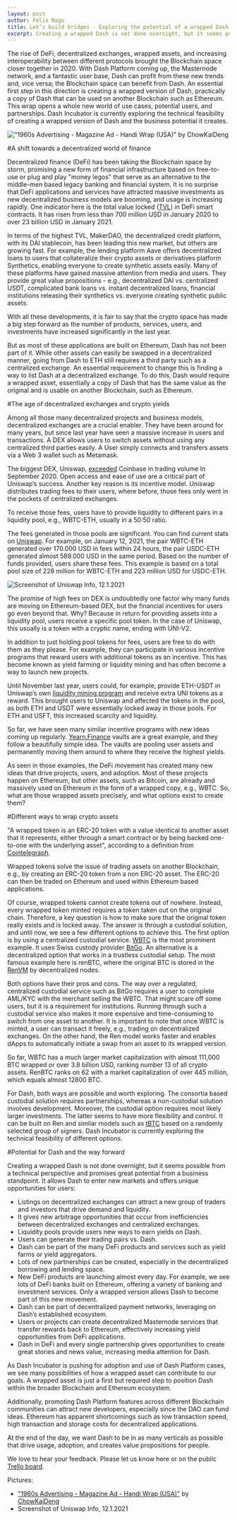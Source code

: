 ```yaml
---
layout: post
author: Felix Mago
title: Let’s build bridges - Exploring the potential of a wrapped Dash
excerpt: Creating a wrapped Dash is not done overnight, but it seems possible from a technical perspective and promises great potential from a business standpoint. It allows Dash to enter new markets and offers unique opportunities for user.
---
```

The rise of DeFi, decentralized exchanges, wrapped assets, and increasing interoperability between different protocols brought the Blockchain space closer together in 2020. With Dash Platform coming up, the Masternode network, and a fantastic user base, Dash can profit from these new trends and, vice versa; the Blockchain space can benefit from Dash. An essential first step in this direction is creating a wrapped version of Dash, practically a copy of Dash that can be used on another Blockchain such as Ethereum. This wrap opens a whole new world of use cases, potential users, and partnerships. Dash Incubator is currently exploring the technical feasibility of creating a wrapped version of Dash and the business potential it creates.

!["1960s Advertising - Magazine Ad - Handi Wrap (USA)" by ChowKaiDeng](/assets/image/1960s_Advertising_Magazine_Ad_Handi_Wrap_USA.jpg)

#A shift towards a decentralized world of finance

Decentralized finance (DeFi) has been taking the Blockchain space by storm, promising a new form of financial infrastructure based on free-to-use or plug and play "money legos" that serve as an alternative to the middle-men based legacy banking and financial system.
It is no surprise that DeFi applications and services have attracted massive investments as new decentralized business models are booming, and usage is increasing rapidly. One indicator here is the total value locked ([TVL](https://defipulse.com/)) in DeFi smart contracts. It has risen from less than 700 million USD in January 2020 to over 23 billion USD in January 2021.

In terms of the highest TVL, MakerDAO, the decentralized credit platform, with its DAI stablecoin, has been leading this new market, but others are growing fast. For example, the lending platform Aave offers decentralized loans to users that collateralize their crypto assets or derivatives platform Synthetics, enabling everyone to create synthetic assets easily. Many of these platforms have gained massive attention from media and users. They provide great value propositions - e.g., decentralized DAI vs. centralized USDT, complicated bank loans vs. instant decentralized loans, financial institutions releasing their synthetics vs. everyone creating synthetic public assets.

With all these developments, it is fair to say that the crypto space has made a big step forward as the number of products, services, users, and investments have increased significantly in the last year.

But as most of these applications are built on Ethereum, Dash has not been part of it. While other assets can easily be swapped in a decentralized manner, going from Dash to ETH still requires a third party such as a centralized exchange. An essential requirement to change this is finding a way to list Dash at a decentralized exchange. To do this, Dash would require a wrapped asset, essentially a copy of Dash that has the same value as the original and is usable on another Blockchain, such as Ethereum.

#The age of decentralized exchanges and crypto yields

Among all those many decentralized projects and business models, decentralized exchanges are a crucial enabler. They have been around for many years, but since last year have seen a massive increase in users and transactions. A DEX allows users to switch assets without using any centralized third parties easily. A User simply connects and transfers assets via a Web 3 wallet such as Metamask.

The biggest DEX, Uniswap, [exceeded](https://www.theblockcrypto.com/linked/79775/uniswap-coinbase-monthly-volume-september) Coinbase in trading volume In September 2020. Open access and ease of use are a critical part of Uniswap’s success. Another key reason is its incentive model. Uniswap distributes trading fees to their users, where before, those fees only went in the pockets of centralized exchanges.

To receive those fees, users have to provide liquidity to different pairs in a liquidity pool, e.g., WBTC-ETH, usually in a 50:50 ratio.

The fees generated in those pools are significant. You can find current stats on [Uniswap](https://info.uniswap.org/pairs). For example, on January 12, 2021, the pair WBTC-ETH generated over 170.000 USD in fees within 24 hours, the pair USDC-ETH generated almost 589.000 USD in the same period. Based on the number of funds provided, users share these fees. This example is based on a total pool size of 228 million for WBTC-ETH and 223 million USD for USDC-ETH.

![Screenshot of Uniswap Info, 12.1.2021](/assets/image/Uniswap_fees_Jan_12_2021.jpg)

The promise of high fees on DEX is undoubtedly one factor why many funds are moving on Ethereum-based DEX, but the financial incentives for users go even beyond that. Why? Because in return for providing assets into a liquidity pool, users receive a specific pool token. In the case of Uniswap, this usually is a token with a cryptic name, ending with UNI-V2.

In addition to just holding pool tokens for fees, users are free to do with them as they please. For example, they can participate in various incentive programs that reward users with additional tokens as an incentive. This has become known as yield farming or liquidity mining and has often become a way to launch new projects.

Until November last year, users could, for example, provide ETH-USDT in Uniswap’s own [liquidity mining program](https://www.theblockcrypto.com/linked/84762/dex-uniswap-liquidity-mining-over) and receive extra UNI tokens as a reward. This brought users to Uniswap and affected the tokens in the pool, as both ETH and USDT were essentially locked away in those pools. For ETH and USFT, this increased scarcity and liquidity.

So far, we have seen many similar incentive programs with new ideas coming up regularly. [Yearn.Finance](https://yearn.finance/) vaults are a great example, and they follow a beautifully simple idea. The vaults are pooling user assets and permanently moving them around to where they receive the highest yields.

As seen in those examples, the DeFi movement has created many new ideas that drive projects, users, and adoption. Most of these projects happen on Ethereum, but other assets, such as Bitcoin, are already and massively used on Ethereum in the form of a wrapped copy, e.g., WBTC. So, what are those wrapped assets precisely, and what options exist to create them?

#Different ways to wrap crypto assets

"A wrapped token is an ERC-20 token with a value identical to another asset that it represents, either through a smart contract or by being backed one-to-one with the underlying asset", according to a definition from [Cointelegraph](https://coinmarketcap.com/alexandria/article/what-is-wrapped-bitcoin).

Wrapped tokens solve the issue of trading assets on another Blockchain, e.g., by creating an ERC-20 token from a non ERC-20 asset. The ERC-20 can then be traded on Ethereum and used within Ethereum based applications.

Of course, wrapped tokens cannot create tokens out of nowhere. Instead, every wrapped token minted requires a token taken out on the original chain. Therefore, a key question is how to make sure that the original token really exists and is locked away. The answer is through a custodial solution, and until now, we see a few different options to achieve this.
The first option is by using a centralized custodial service. [WBTC](https://wbtc.network/) is the most prominent example. It uses Swiss custody provider [BitGo](https://www.bitgo.com/). An alternative is a decentralized option that works in a trustless custodial setup. The most famous example here is renBTC, where the original BTC is stored in the [RenVM](https://medium.com/renproject/how-renvm-actually-works-c2f76a2630c4) by decentralized nodes.

Both options have their pros and cons. The way over a regulated, centralized custodial service such as BitGo requires a user to complete AML/KYC with the merchant selling the WBTC. That might scare off some users, but it is a requirement for institutions. Running through such a custodial service also makes it more expensive and time-consuming to switch from one asset to another. It is important to note that once WBTC is minted, a user can transact it freely, e.g., trading on decentralized exchanges. On the other hand, the Ren model works faster and enables dApps to automatically initiate a swap from an asset to its wrapped version.

So far, WBTC has a much larger market capitalization with almost 111,000 BTC wrapped or over 3.8 billion USD, ranking number 13 of all crypto assets. RenBTC ranks on 62 with a market capitalization of over 445 million, which equals almost 12800 BTC.

For Dash, both ways are possible and worth exploring. The consortia based custodial solution requires partnerships, whereas a non-custodial solution involves development.
Moreover, the custodial option requires most likely larger investments. The latter seems to have more flexibility and control. It can be built on Ren and similar models such as [tBTC](https://defipulse.com/blog/what-is-tbtc/) based on a randomly selected group of signers. Dash Incubator is currently exploring the technical feasibility of different options.

#Potential for Dash and the way forward

Creating a wrapped Dash is not done overnight, but it seems possible from a technical perspective and promises great potential from a business standpoint. It allows Dash to enter new markets and offers unique opportunities for users:

- Listings on decentralized exchanges can attract a new group of traders and investors that drive demand and liquidity.
- It gives new arbitrage opportunities that occur from inefficiencies between decentralized exchanges and centralized exchanges.
- Liquidity pools provide users new ways to earn yields on Dash.
- Users can generate their trading pairs vs. Dash.
- Dash can be part of the many DeFi products and services such as yield farms or yield aggregators.
- Lots of new partnerships can be created, especially in the decentralized borrowing and lending space.
- New DeFi products are launching almost every day. For example, we see lots of DeFi banks built on Ethereum, offering a variety of banking and investment services. Only a wrapped version allows Dash to become part of this new movement.
- Dash can be part of decentralized payment networks, leveraging on Dash’s established ecosystem.
- Users or projects can create decentralized Masternode services that transfer rewards back to Ethereum, effectively increasing yield opportunities from DeFi applications.
- Dash in DeFi and every single partnership gives opportunities to create great stories and news value, increasing media attention for Dash.

As Dash Incubator is pushing for adoption and use of Dash Platform cases, we see many possibilities of how a wrapped asset can contribute to our goals. A wrapped asset is just a first but required step to position Dash within the broader Blockchain and Ethereum ecosystem.

Additionally, promoting Dash Platform features across different Blockchain communities can attract new developers, especially since the DAO can fund ideas. Ethereum has apparent shortcomings such as low transaction speed, high transaction and storage costs for decentralized applications.

At the end of the day, we want Dash to be in as many verticals as possible that drive usage, adoption, and creates value propositions for people.

We love to hear your feedback. Please let us know here or on the public [Trello board](https://trello.com/c/rSjuWCp3).

Pictures:
- ["1960s Advertising - Magazine Ad - Handi Wrap (USA)"](https://www.flickr.com/photos/62205794@N00/517261750) by [ChowKaiDeng](https://www.flickr.com/photos/62205794@N00)
- Screenshot of Uniswap Info, 12.1.2021
